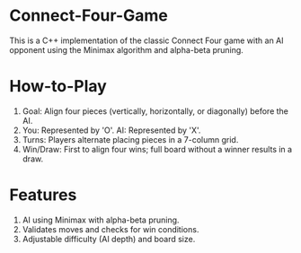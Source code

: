# Connect-Four-Game

This is a C++ implementation of the classic Connect Four game with an AI opponent using the Minimax algorithm and alpha-beta pruning.

# How-to-Play
1) Goal: Align four pieces (vertically, horizontally, or diagonally) before the AI.
2) You: Represented by 'O'. AI: Represented by 'X'.
3) Turns: Players alternate placing pieces in a 7-column grid.
4) Win/Draw: First to align four wins; full board without a winner results in a draw.

# Features
1) AI using Minimax with alpha-beta pruning.
2) Validates moves and checks for win conditions.
3) Adjustable difficulty (AI depth) and board size.

